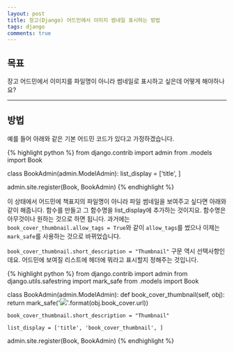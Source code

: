 ```yaml
---
layout: post
title: 장고(Django) 어드민에서 이미지 썸네일 표시하는 방법
tags: django
comments: true
---
```


## 목표

장고 어드민에서 이미지를 파일명이 아니라 썸네일로 표시하고 싶은데 어떻게 해야하나요?  

---

## 방법

예를 들어 아래와 같은 기본 어드민 코드가 있다고 가정하겠습니다.  

{% highlight python %}
from django.contrib import admin
from .models import Book


class BookAdmin(admin.ModelAdmin):
    list_display = ['title', ]

admin.site.register(Book, BookAdmin)
{% endhighlight %}

이 상태에서 어드민에 책표지의 파일명이 아니라 파일 썸네일을 보여주고 싶다면 아래와 같이 해줍니다. 함수를 만들고 그 함수명을 list_display에 추가하는 것이지요. 함수명은 아무것이나 원하는 것으로 하면 됩니다. 과거에는 `book_cover_thumbnail.allow_tags = True`와 같이 `allow_tags`를 썼으나 이제는 `mark_safe`를 사용하는 것으로 바뀌었습니다.  

`book_cover_thumbnail.short_description = "Thumbnail"` 구문 역시 선택사항인데요. 어드민에 보여질 리스트에 헤더에 뭐라고 표시할지 정해주는 것입니다.  

{% highlight python %}
from django.contrib import admin
from django.utils.safestring import mark_safe
from .models import Book


class BookAdmin(admin.ModelAdmin):
    def book_cover_thumbnail(self, obj):
        return mark_safe('<img src="{}"/>'.format(obj.book_cover.url))
    
    book_cover_thumbnail.short_description = "Thumbnail"

    list_display = ['title', 'book_cover_thumbnail', ]

admin.site.register(Book, BookAdmin)
{% endhighlight %}
